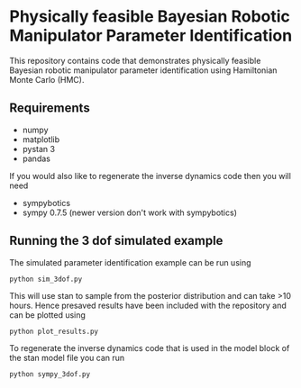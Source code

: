 # Physically feasible Bayesian Robotic Manipulator Parameter Identification

This repository contains code that demonstrates physically feasible Bayesian robotic manipulator
parameter identification using Hamiltonian Monte Carlo (HMC).

## Requirements

- numpy
- matplotlib
- pystan 3
- pandas

If you would also like to regenerate the inverse dynamics code then you will need

- sympybotics
- sympy 0.7.5 (newer version don't work with sympybotics)

## Running the 3 dof simulated example

The simulated parameter identification example can be run using
```
python sim_3dof.py
```
This will use stan to sample from the posterior distribution and can take >10 hours. 
Hence presaved results have been included with the repository and can be plotted using
```
python plot_results.py
```

To regenerate the inverse dynamics code that is used in the model block of the stan model file
you can run
```
python sympy_3dof.py
```
